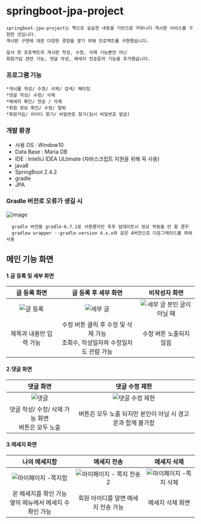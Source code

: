 # springboot-jpa-project
    springboot-jpa-project는 책으로 실습한 내용을 기반으로 커뮤니티 게시판 서비스를 구현한 것입니다.
    게시판 구현에 대한 다양한 경험을 쌓기 위해 프로젝트를 구현했습니다.
    
    앞서 한 프로젝트의 게시판 작성, 수정, 삭제 기능뿐만 아닌
    회원가입 관련 기능, 댓글 작성, 메세지 전송등의 기능을 추가했습니다.
    
 ### 프로그램 기능

    *게시물 작성/ 수정/ 삭제/ 검색/ 페이징
    *댓글 작성/ 수정/ 삭제
    *메세지 확인/ 전송 / 삭제
    *회원 정보 확인/ 수정/ 탈퇴
    *회원가입/ 아이디 찾기/ 비밀번호 찾기(임시 비밀번호 발급)

  
      
### 개발 환경
  * 사용 OS       : Window10
  * Data Base     : Maria DB
  * IDE           : IntelliJ IDEA ULtimate (자바스크립트 지원을 위해 꼭 사용)
  * java8
  * SpringBoot 2.4.2 
  * gradle
  * JPA
  
 ### Gradle 버전로 오류가 생길 시
  ![image](https://user-images.githubusercontent.com/75718761/125775722-29c30171-b243-4ec9-b6d2-bcd5b9bfd329.png)
        
      gradle 버전을 gradle-6.7.1로 사용했지만 추후 업데이트시 정상 작동을 안 할 경우
      gradlew wrapper --gradle-version 4.x.x와 같은 4버전으로 다운그레이드를 하여 사용
          

##  메인 기능 화면

#### 1.글 등록 및 세부 화면
글 등록 화면 | 글 등록 후 세부 화면 | 비작성자 화면 
:-------------------------:|:-------------------------:|:-------------------------:
![글 등록](https://user-images.githubusercontent.com/75718761/125769287-5ec68438-4d27-4799-9182-0755edbc676f.JPG)|![세부 글](https://user-images.githubusercontent.com/75718761/125769275-27c1917d-5944-4017-9e25-144dae9c0b3f.JPG)|![세부 글 본인 글이 아닐 때](https://user-images.githubusercontent.com/75718761/125769272-0fa8c67b-0bf4-497b-a1ca-896f6143f302.JPG)
제목과 내용만 입력 가능|수정 버튼 클릭 후 수정 및 삭제 가능<br>조회수, 작성일자와 수정일자도 관람 가능|수정 버튼 노출되지 않음
#### 2.댓글 화면
댓글 화면 |  댓글 수정 제한
:-------------------------:|:-------------------------:
![댓글](https://user-images.githubusercontent.com/75718761/125770446-21b7d949-daf5-4857-9b84-a56f487ae936.JPG)|![댓글 수정 제한](https://user-images.githubusercontent.com/75718761/125770448-02d22f34-3d8d-4c2a-98c1-ddca1201efeb.JPG)
댓글 작성/ 수정/ 삭제 가능 화면 <br> 버튼은 모두 노출| 버튼은 모두 노출 되지만 본인이 아닐 시 경고문과 함께 불가함
#### 3.메세지 화면
나의 메세지함 | 메세지 전송  | 메세지 삭제
:-------------------------:|:-------------------------:|:-------------------------:
![마이페이지 -쪽지함](https://user-images.githubusercontent.com/75718761/125771682-362ad34b-c0b7-4b38-bbd9-c10cb04feb27.JPG)|![마이페이지 - 쪽지 전송 2](https://user-images.githubusercontent.com/75718761/125772368-1633f6c6-c0a0-4910-b884-75325544d2d5.JPG)|![마이페이지 -쪽지 삭제](https://user-images.githubusercontent.com/75718761/125771678-e17a3ede-2daa-4e7f-8955-c37aed7504e3.JPG)
온 메세지를 확인 가능<br>옆의 메뉴에서 메세지 수 확인 가능|회원 아이디를 알면 메세지 전송 가능|메세지 삭제 화면
